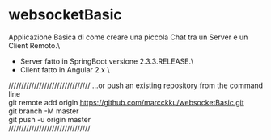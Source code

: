 # websocketBasic
Applicazione Basica di come creare una piccola Chat tra un Server e un Client Remoto.\

+ Server fatto in SpringBoot versione 2.3.3.RELEASE.\
+ Client fatto in Angular 2.x \

////////////////////////////////
…or push an existing repository from the command line \
git remote add origin https://github.com/marcckku/websocketBasic.git  \
git branch -M master \
git push -u origin master \
////////////////////////////////
